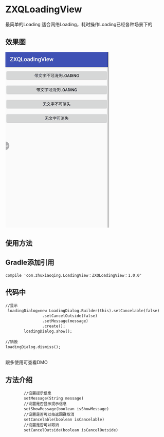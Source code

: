 # ZXQLoadingView
最简单的Loading 适合网络Loading，耗时操作Loading已经各种场景下的
## 效果图 
![](https://github.com/qq516633632/ZXQLoadingView/blob/master/loding_img.gif)   

## 使用方法
## Gradle添加引用
```
compile 'com.zhuxiaoqing.LoadingView：ZXQLoadingView：1.0.0'

```

## 代码中
```
//显示
 loadingDialog=new LoadingDialog.Builder(this).setCancelable(false)
                .setCancelOutside(false)
                .setMessage(message)
                .create();
        loadingDialog.show();
        
//销毁
loadingDialog.dismiss();
        
```
跟多使用可查看DMO
## 方法介绍
```
        //设置提示信息
        setMessage(String message)
        //设置是否显示提示信息
        setShowMessage(boolean isShowMessage)
        //设置是否可以按返回键取消
        setCancelable(boolean isCancelable)
        //设置是否可以取消
        setCancelOutside(boolean isCancelOutside)
```
